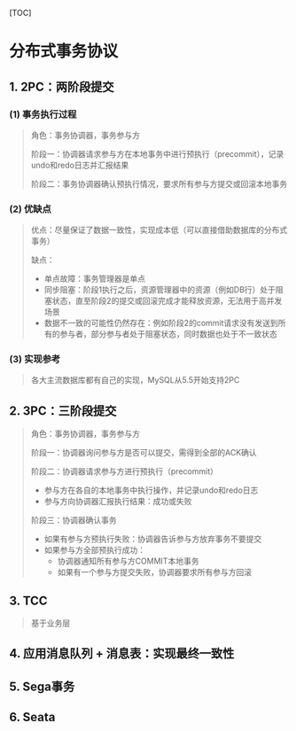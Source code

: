 [TOC]

# 分布式事务协议

## 1. 2PC：两阶段提交

### (1) 事务执行过程

> 角色：事务协调器，事务参与方
>
> 阶段一：协调器请求参与方在本地事务中进行预执行（precommit），记录undo和redo日志并汇报结果
>
> 阶段二：事务协调器确认预执行情况，要求所有参与方提交或回滚本地事务

### (2) 优缺点

> 优点：尽量保证了数据一致性，实现成本低（可以直接借助数据库的分布式事务）
>
> 缺点：
>
> * 单点故障：事务管理器是单点
> * 同步阻塞：阶段1执行之后，资源管理器中的资源（例如DB行）处于阻塞状态，直至阶段2的提交或回滚完成才能释放资源，无法用于高并发场景
> * 数据不一致的可能性仍然存在：例如阶段2的commit请求没有发送到所有的参与者，部分参与者处于阻塞状态，同时数据也处于不一致状态

### (3) 实现参考

> 各大主流数据库都有自己的实现，MySQL从5.5开始支持2PC

## 2. 3PC：三阶段提交

> 角色：事务协调器，事务参与方
>
> 阶段一：协调器询问参与方是否可以提交，需得到全部的ACK确认
>
> 阶段二：协调器请求参与方进行预执行（precommit）
>
> * 参与方在各自的本地事务中执行操作，并记录undo和redo日志
> * 参与方向协调器汇报执行结果：成功或失败
>
> 阶段三：协调器确认事务
>
> * 如果有参与方预执行失败：协调器告诉参与方放弃事务不要提交
> * 如果参与方全部预执行成功：
>     * 协调器通知所有参与方COMMIT本地事务
>     * 如果有一个参与方提交失败，协调器要求所有参与方回滚

## 3. TCC

> 基于业务层

## 4. 应用消息队列 + 消息表：实现最终一致性

> 

## 5. Sega事务

> 

## 6. Seata

> 